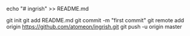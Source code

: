 echo "# ingrish" >> README.md

git init
git add README.md
git commit -m "first commit"
git remote add origin https://github.com/atomeon/ingrish.git
git push -u origin master

